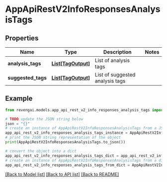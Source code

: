 # AppApiRestV2InfoResponsesAnalysisTags


## Properties

Name | Type | Description | Notes
------------ | ------------- | ------------- | -------------
**analysis_tags** | [**List[TagOutput]**](TagOutput.md) | List of analysis tags | 
**suggested_tags** | [**List[TagOutput]**](TagOutput.md) | List of suggested analysis tags | 

## Example

```python
from revengai.models.app_api_rest_v2_info_responses_analysis_tags import AppApiRestV2InfoResponsesAnalysisTags

# TODO update the JSON string below
json = "{}"
# create an instance of AppApiRestV2InfoResponsesAnalysisTags from a JSON string
app_api_rest_v2_info_responses_analysis_tags_instance = AppApiRestV2InfoResponsesAnalysisTags.from_json(json)
# print the JSON string representation of the object
print(AppApiRestV2InfoResponsesAnalysisTags.to_json())

# convert the object into a dict
app_api_rest_v2_info_responses_analysis_tags_dict = app_api_rest_v2_info_responses_analysis_tags_instance.to_dict()
# create an instance of AppApiRestV2InfoResponsesAnalysisTags from a dict
app_api_rest_v2_info_responses_analysis_tags_from_dict = AppApiRestV2InfoResponsesAnalysisTags.from_dict(app_api_rest_v2_info_responses_analysis_tags_dict)
```
[[Back to Model list]](../README.md#documentation-for-models) [[Back to API list]](../README.md#documentation-for-api-endpoints) [[Back to README]](../README.md)


